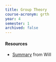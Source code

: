 ```yaml
---
title: Group Theory
course-acronym: grth
year: 4
semester: 1
archived: false
---
```


#### Resources

- [Summary](resources/math4/grth/Group_Theory.pdf) from Will